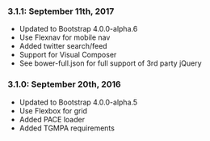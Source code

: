 ### 3.1.1: September 11th, 2017
* Updated to Bootstrap 4.0.0-alpha.6
* Use Flexnav for mobile nav
* Added twitter search/feed
* Support for Visual Composer
* See bower-full.json for full support of 3rd party jQuery

### 3.1.0: September 20th, 2016
* Updated to Bootstrap 4.0.0-alpha.5
* Use Flexbox for grid
* Added PACE loader
* Added TGMPA requirements
